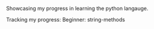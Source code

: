 Showcasing my progress in learning the python langauge.

Tracking my progress:
Beginner: string-methods